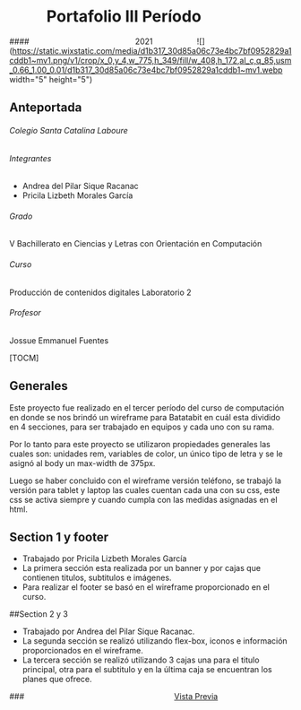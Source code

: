 # &nbsp;&nbsp;&nbsp;&nbsp;&nbsp;&nbsp;&nbsp;&nbsp;&nbsp;&nbsp;Portafolio III Período  
####&nbsp;&nbsp;&nbsp;&nbsp;&nbsp;&nbsp;&nbsp;&nbsp;&nbsp;&nbsp;&nbsp;&nbsp;&nbsp;&nbsp;&nbsp;&nbsp;&nbsp;&nbsp;&nbsp;&nbsp;&nbsp;&nbsp;&nbsp;&nbsp;&nbsp;&nbsp;&nbsp;&nbsp;&nbsp;&nbsp;&nbsp;&nbsp;&nbsp;&nbsp;&nbsp;&nbsp;&nbsp;&nbsp;&nbsp;&nbsp;&nbsp;&nbsp;&nbsp;&nbsp;&nbsp;&nbsp;&nbsp; 2021
&nbsp;&nbsp;&nbsp;&nbsp;&nbsp;&nbsp;&nbsp;&nbsp;&nbsp;&nbsp;&nbsp;&nbsp;&nbsp;&nbsp;&nbsp;&nbsp;&nbsp;&nbsp;&nbsp;![](https://static.wixstatic.com/media/d1b317_30d85a06c73e4bc7bf0952829a1cddb1~mv1.png/v1/crop/x_0,y_4,w_775,h_349/fill/w_408,h_172,al_c,q_85,usm_0.66_1.00_0.01/d1b317_30d85a06c73e4bc7bf0952829a1cddb1~mv1.webp width="5" height="5")


## Anteportada
###### Colegio Santa Catalina Laboure
###### Integrantes
- Andrea del Pilar Sique Racanac
- Pricila Lizbeth Morales García
###### Grado
V Bachillerato en Ciencias y Letras con Orientación en Computación
###### Curso
Producción de contenidos digitales
Laboratorio 2
###### Profesor
Jossue Emmanuel Fuentes


[TOCM]
## Generales
Este proyecto fue realizado en el tercer período del curso de computación en donde se nos brindó un wireframe para Batatabit en cuál esta dividido en 4 secciones, para ser trabajado en equipos y cada uno con su rama.

Por lo tanto para este proyecto se utilizaron propiedades generales las cuales son: unidades rem, variables de color, un único tipo de letra y se le asignó al body un max-width de 375px.

Luego se haber concluido con el wireframe versión teléfono, se trabajó la versión para tablet y laptop las cuales cuentan cada una con su css, este css se activa siempre y cuando cumpla con las medidas asignadas en el html.

## Section 1 y footer
- Trabajado por Pricila Lizbeth Morales García
- La primera sección esta realizada por un banner y por cajas que contienen titulos, subtitulos e imágenes.
- Para realizar el footer se basó en el wireframe proporcionado en el curso.


##Section 2 y 3
- Trabajado por Andrea del Pilar Sique Racanac.
- La segunda sección se realizó utilizando flex-box, iconos e información proporcionados en el wireframe.
- La tercera sección se realizó utilizando 3 cajas una para el titulo principal, otra para el subtitulo y en la última caja se encuentran los planes que ofrece.

###&nbsp;&nbsp;&nbsp;&nbsp;&nbsp;&nbsp;&nbsp;&nbsp;&nbsp;&nbsp;&nbsp;&nbsp;&nbsp;&nbsp;&nbsp;&nbsp;&nbsp;&nbsp;&nbsp;&nbsp;&nbsp;&nbsp;&nbsp;&nbsp;&nbsp;&nbsp;&nbsp;&nbsp;&nbsp;&nbsp;&nbsp;&nbsp;&nbsp;&nbsp;&nbsp;&nbsp;&nbsp;&nbsp;&nbsp;&nbsp;&nbsp;&nbsp;&nbsp;&nbsp;&nbsp;&nbsp;&nbsp;&nbsp;&nbsp;&nbsp;&nbsp;&nbsp;&nbsp;&nbsp;&nbsp;&nbsp;&nbsp;&nbsp;&nbsp;&nbsp;&nbsp;&nbsp;&nbsp;&nbsp;&nbsp;&nbsp;&nbsp; [Vista Previa](https://andreasique.github.io/Batatabit2/ "Vista Previa")
